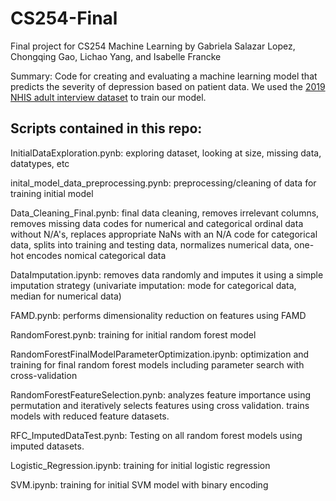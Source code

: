 # CS254-Final
Final project for CS254 Machine Learning by Gabriela Salazar Lopez, Chongqing Gao, Lichao Yang, and Isabelle Francke

Summary: Code for creating and evaluating a machine learning model that predicts the severity of depression based on patient data. 
We used the [2019 NHIS adult interview dataset](https://www.cdc.gov/nchs/nhis/2019nhis.htm) to train our model. 

## Scripts contained in this repo:

InitialDataExploration.pynb: exploring dataset, looking at size, missing data, datatypes, etc

inital_model_data_preprocessing.pynb: preprocessing/cleaning of data for training initial model 

Data_Cleaning_Final.pynb: final data cleaning, removes irrelevant columns, removes missing data codes for numerical and categorical ordinal data without N/A's, replaces appropriate NaNs with an N/A code for categorical data, splits into training and testing data, normalizes numerical data, one-hot encodes nomical categorical data

DataImputation.ipynb: removes data randomly and imputes it using a simple imputation strategy (univariate imputation: mode for categorical data, median for numerical data)

FAMD.pynb: performs dimensionality reduction on features using FAMD

RandomForest.pynb: training for initial random forest model 

RandomForestFinalModelParameterOptimization.ipynb: optimization and training for final random forest models including parameter search with cross-validation

RandomForestFeatureSelection.pynb: analyzes feature importance using permutation and iteratively selects features using cross validation. trains models with reduced feature datasets. 

RFC_ImputedDataTest.pynb: Testing on all random forest models using imputed datasets. 

Logistic_Regression.ipynb: training for initial logistic regression

SVM.ipynb: training for initial SVM model with binary encoding

